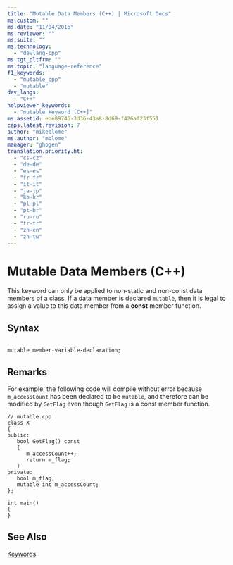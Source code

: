 ```yaml
---
title: "Mutable Data Members (C++) | Microsoft Docs"
ms.custom: ""
ms.date: "11/04/2016"
ms.reviewer: ""
ms.suite: ""
ms.technology: 
  - "devlang-cpp"
ms.tgt_pltfrm: ""
ms.topic: "language-reference"
f1_keywords: 
  - "mutable_cpp"
  - "mutable"
dev_langs: 
  - "C++"
helpviewer_keywords: 
  - "mutable keyword [C++]"
ms.assetid: ebe89746-3d36-43a8-8d69-f426af23f551
caps.latest.revision: 7
author: "mikeblome"
ms.author: "mblome"
manager: "ghogen"
translation.priority.ht: 
  - "cs-cz"
  - "de-de"
  - "es-es"
  - "fr-fr"
  - "it-it"
  - "ja-jp"
  - "ko-kr"
  - "pl-pl"
  - "pt-br"
  - "ru-ru"
  - "tr-tr"
  - "zh-cn"
  - "zh-tw"
---
```

# Mutable Data Members (C++)
This keyword can only be applied to non-static and non-const data members of a class. If a data member is declared `mutable`, then it is legal to assign a value to this data member from a **const** member function.  
  
## Syntax  
  
```  
  
mutable member-variable-declaration;  
```  
  
## Remarks  
 For example, the following code will compile without error because `m_accessCount` has been declared to be `mutable`, and therefore can be modified by `GetFlag` even though `GetFlag` is a const member function.  
  
```  
// mutable.cpp  
class X  
{  
public:  
   bool GetFlag() const  
   {  
      m_accessCount++;  
      return m_flag;  
   }  
private:  
   bool m_flag;  
   mutable int m_accessCount;  
};  
  
int main()  
{  
}  
```  
  
## See Also  
 [Keywords](../cpp/keywords-cpp.md)